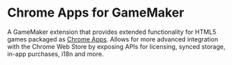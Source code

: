 # Chrome Apps for GameMaker
A GameMaker extension that provides extended functionality for HTML5 games packaged as [Chrome Apps](https://developer.chrome.com/apps/about_apps). Allows for more advanced integration with the Chrome Web Store by exposing APIs for licensing, synced storage, in-app purchases, i18n and more.